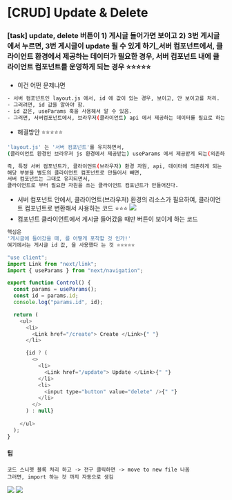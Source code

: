 # \[CRUD] Update & Delete

### \[task] update, delete 버튼이 1) 게시글 들어가면 보이고 2) 3번 게시글에서 누르면, 3번 게시글이 update 될 수 있게 하기\_서버 컴포넌트에서, 클라이언트 환경에서 제공하는 데이터가 필요한 경우, 서버 컴포넌트 내에 클라이언트 컴포넌트를 운영하게 되는 경우 ⭐⭐⭐⭐⭐

* 이건 어떤 문제냐면

```bash
- 서버 컴포넌트인 layout.js 에서, id 에 값이 있는 경우, 보이고, 안 보이고를 처리. 
- 그러려면, id 값을 알아야 함. 
- id 값은, useParams 훅을 사용해서 알 수 있음. 
- 그러면, 서버컴포넌트에서, 브라우저(클라이언트) api 에서 제공하는 데이터를 필요로 하는 상황임. 
```

* 해결방안 ⭐⭐⭐⭐⭐

```bash
'layout.js' 는 '서버 컴포넌트'를 유지하면서, 
(클라이언트 환경인 브라우저 js 환경에서 제공받는) useParams 에서 제공받게 되는(의존하는) id 값에 따라서 보였다, 안 보였다 하는 컴포넌트를 '클라이언트 컴포넌트로 변환' 하면 됨

즉, 특정 서버 컴포넌트가, 클라이언트(브라우저) 환경 자원, api, 데이터에 의존하게 되는 경우, 
해당 부분을 별도의 클라이언트 컴포넌트로 만들어서 빼면, 
서버 컴포넌트는 그대로 유지되면서, 
클라이언트로 부터 필요한 자원을 쓰는 클라이언트 컴포넌트가 만들어진다.
```

* 서버 컴포넌트 안에서, 클라이언트(브라우저) 환경의 리소스가 필요하여, 클라이언트 컴포넌트로 변환해서 사용하는 코드 ⭐⭐⭐ ![](https://i.imgur.com/O1SCd7I.png)
* 컴포넌트 클라이언트에서 게시글 들어갔을 때만 버튼이 보이게 하는 코드

```bash
핵심은 
'게시글에 들어갔을 때, 를 어떻게 포착할 것 인가!'
여기에서는 게시글 id 값, 을 사용했다 는 것 ⭐⭐⭐⭐⭐ 
```

```js
"use client";
import Link from "next/link";
import { useParams } from "next/navigation";

export function Control() {
  const params = useParams();
  const id = params.id;
  console.log("params.id", id);

  return (
    <ul>
      <li>
        <Link href="/create"> Create </Link>{" "}
      </li>

      {id ? (
        <>
          <li>
            <Link href="/update"> Update </Link>{" "}
          </li>
          <li>
            <input type="button" value="delete" />{" "}
          </li>
        </>
      ) : null}
      
    </ul>
  );
}
```

#### 팁

```
코드 스니펫 블록 처리 하고 -> 전구 클릭하면 -> move to new file 나옴 
그러면, import 하는 것 까지 자동으로 생김 
```

![](https://i.imgur.com/L2spwbo.png) ![](https://i.imgur.com/2gAQSlV.png)
